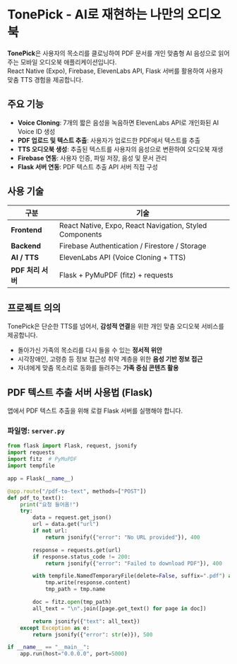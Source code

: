 # TonePick - AI로 재현하는 나만의 오디오북

**TonePick**은 사용자의 목소리를 클로닝하여 PDF 문서를 개인 맞춤형 AI 음성으로 읽어주는 모바일 오디오북 애플리케이션입니다.  
React Native (Expo), Firebase, ElevenLabs API, Flask 서버를 활용하여 사용자 맞춤 TTS 경험을 제공합니다.




## 주요 기능

- **Voice Cloning**: 7개의 짧은 음성을 녹음하면 ElevenLabs API로 개인화된 AI Voice ID 생성
- **PDF 업로드 및 텍스트 추출**: 사용자가 업로드한 PDF에서 텍스트를 추출
- **TTS 오디오북 생성**: 추출된 텍스트를 사용자의 음성으로 변환하여 오디오북 재생
- **Firebase 연동**: 사용자 인증, 파일 저장, 음성 및 문서 관리
- **Flask 서버 연동**: PDF 텍스트 추출 API 서버 직접 구성




## 사용 기술

| 구분 | 기술 |
|------|------|
| **Frontend** | React Native, Expo, React Navigation, Styled Components |
| **Backend** | Firebase Authentication / Firestore / Storage |
| **AI / TTS** | ElevenLabs API (Voice Cloning + TTS) |
| **PDF 처리 서버** | Flask + PyMuPDF (fitz) + requests |





## 프로젝트 의의

TonePick은 단순한 TTS를 넘어서, **감성적 연결**을 위한 개인 맞춤 오디오북 서비스를 제공합니다.  
- 돌아가신 가족의 목소리를 다시 들을 수 있는 **정서적 위안**  
- 시각장애인, 고령층 등 정보 접근성 취약 계층을 위한 **음성 기반 정보 접근**
- 자녀에게 맞춤 목소리로 동화를 들려주는 **가족 중심 콘텐츠 활용**





## PDF 텍스트 추출 서버 사용법 (Flask)

앱에서 PDF 텍스트 추출을 위해 로컬 Flask 서버를 실행해야 합니다.

### 파일명: `server.py`

```python
from flask import Flask, request, jsonify
import requests
import fitz  # PyMuPDF
import tempfile

app = Flask(__name__)

@app.route("/pdf-to-text", methods=["POST"])
def pdf_to_text():
    print("요청 들어옴!")
    try:
        data = request.get_json()
        url = data.get("url")
        if not url:
            return jsonify({"error": "No URL provided"}), 400

        response = requests.get(url)
        if response.status_code != 200:
            return jsonify({"error": "Failed to download PDF"}), 400

        with tempfile.NamedTemporaryFile(delete=False, suffix=".pdf") as tmp:
            tmp.write(response.content)
            tmp_path = tmp.name

        doc = fitz.open(tmp_path)
        all_text = "\n".join([page.get_text() for page in doc])

        return jsonify({"text": all_text})
    except Exception as e:
        return jsonify({"error": str(e)}), 500

if __name__ == "__main__":
    app.run(host="0.0.0.0", port=5000)


